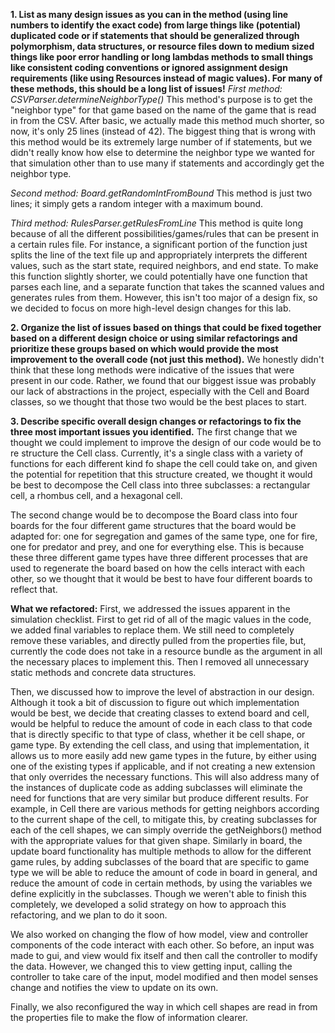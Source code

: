 **1. List as many design issues as you can in the method (using line numbers to identify the exact code) from large things 
like (potential) duplicated code or if statements that should be generalized through polymorphism, data structures, or 
resource files down to medium sized things like poor error handling or long lambdas methods to small things like 
consistent coding conventions or ignored assignment design requirements (like using Resources instead of magic values). 
For many of these methods, this should be a long list of issues!**
*First method:  CSVParser.determineNeighborType()*
This method's purpose is to get the "neighbor type" for that game based on the name of the game that is read in from the
CSV. After basic, we actually made this method much shorter, so now, it's only 25 lines (instead of 42). The biggest
thing that is wrong with this method would be its extremely large number of if statements, but we didn't really know
how else to determine the neighbor type we wanted for that simulation other than to use many if statements and accordingly
get the neighbor type.

*Second method: Board.getRandomIntFromBound*
This method is just two lines; it simply gets a random integer with a maximum bound.

*Third method: RulesParser.getRulesFromLine*
This method is quite long because of all the different possibilities/games/rules that can be present in a certain rules
file. For instance, a significant portion of the function just splits the line of the text file up and appropriately
interprets the different values, such as the start state, required neighbors, and end state. To make this function
slightly shorter, we could potentially have one function that parses each line, and a separate function that takes the 
scanned values and generates rules from them. However, this isn't too major of a design fix, so we decided to focus on
more high-level design changes for this lab.  

**2. Organize the list of issues based on things that could be fixed together based on a different design choice or using 
similar refactorings and prioritize these groups based on which would provide the most improvement to the overall code 
(not just this method).**
We honestly didn't think that these long methods were indicative of the issues that were present in our code. Rather, we
found that our biggest issue was probably our lack of abstractions in the project, especially with the Cell and Board
classes, so we thought that those two would be the best places to start.


**3. Describe specific overall design changes or refactorings to fix the three most important issues you identified.**
The first change that we thought we could implement to improve the design of our code would be to re structure the Cell
class. Currently, it's a single class with a variety of functions for each different kind fo shape the cell could take on,
and given the potential for repetition that this structure created, we thought it would be best to decompose the Cell
class into three subclasses: a rectangular cell, a rhombus cell, and a hexagonal cell.

The second change would be to decompose the Board class into four boards for the four different game structures that
the board would be adapted for: one for segregation and games of the same type, one for  fire, one for predator and prey,
and one for everything else. This is because these three different game types have three different processes that are 
used to regenerate the board based on how the cells interact with each other, so we thought that it would be best to 
have four different boards to reflect that.


**What we refactored:**
First, we addressed the issues apparent in the simulation checklist. First to get rid of all of the magic values in the 
code, we added final variables to replace them. We still need to completely remove these variables, and directly pulled 
from the properties file, but, currently the code does not take in a resource bundle as the argument in all the 
necessary places to implement this. Then I removed all unnecessary static methods and concrete data structures. 

Then, we discussed how to improve the level of abstraction in our design. Although it took a bit of discussion to figure 
out which implementation would be best, we decide that creating classes to extend board and cell, would be helpful to 
reduce the amount of code in each class to that code that is directly specific to that type of class, whether it be cell 
shape, or game type. By extending the cell class, and using that implementation, it allows us to more easily add new 
game types in the future, by either using one of the existing types if applicable, and if not creating a new extension 
that only overrides the necessary functions. This will also address many of the instances of duplicate code as adding 
subclasses will eliminate the need for functions that are very similar but produce different results. For example, in 
Cell there are various methods for getting neighbors according to the current shape of the cell, to mitigate this, by 
creating subclasses for each of the cell shapes, we can simply override the getNeighbors() method with the appropriate 
values for that given shape. Similarly in board, the update board functionality has multiple methods to allow for the 
different game rules, by adding subclasses of the board that are specific to game type we will be able to reduce the 
amount of code in board in general, and reduce the amount of code in certain methods, by using the variables we define 
explicitly in the subclasses. Though we weren't able to finish this completely, we developed a solid strategy on how to
approach this refactoring, and we plan to do it soon.

We also worked on changing the flow of how model, view and controller components of the code interact with each other. 
So before, an input was made to gui, and view would fix itself and then call the controller to modify the data. However, 
we changed this to view getting input, calling the controller to take care of the input, model modified and then model 
senses change and notifies the view to update on its own.

Finally, we also reconfigured the way in which cell shapes are read in from the properties file to make the flow of
information clearer.